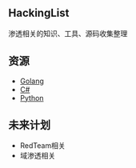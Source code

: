 ## HackingList

渗透相关的知识、工具、源码收集整理

## 资源

- [Golang](Hacking-With-Golang.md)
- [C#](Hacking-With-CSharp.md)
- [Python](Hacking-With-Python.md)

## 未来计划

* RedTeam相关
* 域渗透相关